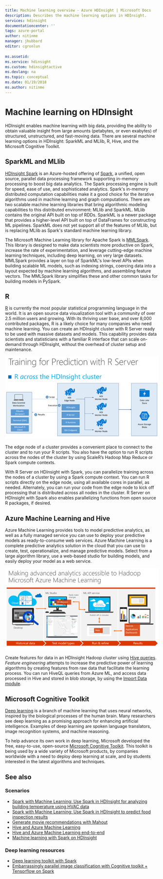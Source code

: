 ```yaml
---
title: Machine learning overview - Azure HDInsight | Microsoft Docs
description: Describes the machine learning options in HDInsight.
services: hdinsight
documentationcenter: ''
tags: azure-portal
author: nitinme
manager: jhubbard
editor: cgronlun

ms.assetid: 
ms.service: hdinsight
ms.custom: hdinsightactive
ms.devlang: na
ms.topic: conceptual
ms.date: 01/19/2018
ms.author: nitinme
---
```

# Machine learning on HDInsight

HDInsight enables machine learning with big data, providing the ability to obtain valuable insight from large amounts (petabytes, or even exabytes) of structured, unstructured, and fast-moving data. There are several machine learning options  in HDInsight:  SparkML and MLlib, R, Hive, and the Microsoft Cognitive Toolkit.

## SparkML and MLlib

[HDInsight Spark](spark/apache-spark-overview.md) is an Azure-hosted offering of [Spark](http://spark.apache.org/), a unified, open source, parallel data processing framework supporting in-memory processing to boost big data analytics. The Spark processing engine is built for speed, ease of use, and sophisticated analytics. Spark's in-memory distributed computation capabilities make it a good choice for the iterative algorithms used in machine learning and graph computations. There are two scalable machine learning libraries that bring algorithmic modeling capabilities to this distributed environment: MLlib and SparkML. MLlib contains the original API built on top of RDDs. SparkML is a newer package that provides a higher-level API built on top of DataFrames for constructing ML pipelines. SparkML does not yet support all of the  features of MLlib, but is replacing MLlib as Spark's standard machine learning library.

The Microsoft Machine Learning library for Apache Spark is [MMLSpark](https://github.com/Azure/mmlspark). This library is designed to make data scientists more productive on Spark, increase the rate of experimentation, and leverage cutting-edge machine learning techniques, including deep learning, on very large datasets. MMLSpark provides a layer on top of SparkML's low-level APIs when building scalable ML models, such as indexing strings, coercing data into a layout expected by machine learning algorithms, and assembling feature vectors. The MMLSpark library simplifies these and other common tasks for building models in PySpark.

## R

[R](https://www.r-project.org/) is currently the most popular statistical programming language in the world. It is an open source data visualization tool with a community of over 2.5 million users and growing. With its thriving user base, and over 8,000 contributed packages, R is a likely choice for many companies who need machine learning. You can create an HDInsight cluster with R Server ready to be used with massive datasets and models. This capability provides data scientists and statisticians with a familiar R interface that can scale on-demand through HDInsight, without the overhead of cluster setup and maintenance.

![Training for prediction with R server](./media/hdinsight-machine-learning-overview/r-training.png)

The edge node of a cluster provides a convenient place to connect to the cluster and to run your R scripts.  You also have the option to run R scripts across the nodes of the cluster by using ScaleR’s Hadoop Map Reduce or Spark compute contexts.

With R Server on HDInsight with Spark, you can parallelize training across the nodes of a cluster by using a Spark compute context. You can run R scripts directly on the edge node, using all available cores in parallel, as needed. Alternately, you can run your code from the edge node to kick off processing that is distributed across all nodes in the cluster. R Server on HDInsight with Spark also enables parallelizing functions from open source R packages, if desired.

## Azure Machine Learning and Hive

Azure Machine Learning provides tools to model predictive analytics, as well as a fully managed service you can use to deploy your predictive models as ready-to-consume web services. Azure Machine Learning is a  complete predictive analytics solution in the cloud that you can use to create, test, operationalize, and manage predictive models. Select from a large algorithm library, use a web-based studio for building models, and easily deploy your model as a web service.

![Making advanced analytics accessible to Hadoop with Microsoft Azure Machine Learning](./media/hdinsight-machine-learning-overview/hadoop-azure-ml.png)

Create features for data in an HDInsight Hadoop cluster using [Hive queries](../machine-learning/team-data-science-process/create-features-hive.md). *Feature engineering* attempts to increase the predictive power of learning algorithms by creating features from raw data that facilitate the learning process. You can run HiveQL queries from Azure ML, and access data processed in Hive and stored in blob storage, by using the [Import Data module](../machine-learning/studio/import-data.md).

## Microsoft Cognitive Toolkit

[Deep learning](https://www.microsoft.com/en-us/research/group/dltc/) is a branch of machine learning that uses neural networks, inspired by the biological processes of the human brain. Many researchers see deep learning as a promising approach for enhancing artificial intelligence. Examples of deep learning are spoken language translators, image recognition systems, and machine reasoning.

To help advance its own work in deep learning, Microsoft  developed the free, easy-to-use, open-source [Microsoft Cognitive Toolkit](https://www.microsoft.com/en-us/cognitive-toolkit/). This toolkit is being used  by a wide variety of Microsoft products, by companies worldwide with a need to deploy deep learning at scale, and by students interested in the latest algorithms and techniques. 

## See also

### Scenarios

* [Spark with Machine Learning: Use Spark in HDInsight for analyzing building temperature using HVAC data](spark/apache-spark-ipython-notebook-machine-learning.md)
* [Spark with Machine Learning: Use Spark in HDInsight to predict food inspection results](spark/apache-spark-machine-learning-mllib-ipython.md)
* [Generate movie recommendations with Mahout](hadoop/apache-hadoop-mahout-linux-mac.md)
* [Hive and Azure Machine Learning](../machine-learning/team-data-science-process/create-features-hive.md)
* [Hive and Azure Machine Learning end-to-end](../machine-learning/team-data-science-process/hive-walkthrough.md)
* [Machine learning with Spark on HDInsight](../machine-learning/team-data-science-process/spark-overview.md)

### Deep learning resources

* [Deep learning toolkit with Spark](https://blogs.technet.microsoft.com/machinelearning/2017/04/25/using-microsofts-deep-learning-toolkit-with-spark-on-azure-hdinsight-clusters/)
* [Embarrassingly parallel image classification with Cognitive toolkit + Tensorflow on Spark](https://blogs.technet.microsoft.com/machinelearning/2017/04/12/embarrassingly-parallel-image-classification-using-cognitive-toolkit-tensorflow-on-azure-hdinsight-spark/)
